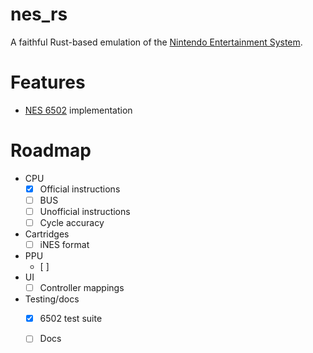 # nes_rs

A faithful Rust-based emulation of the [Nintendo Entertainment System](https://en.wikipedia.org/wiki/Nintendo_Entertainment_System).

# Features

- [NES 6502](https://www.nesdev.org/wiki/CPU) implementation 

# Roadmap

- CPU
    - [X] Official instructions
    - [ ] BUS
    - [ ] Unofficial instructions
    - [ ] Cycle accuracy
- Cartridges
    - [ ] iNES format
- PPU
    - [ ] 
- UI
    - [ ] Controller mappings
- Testing/docs
    - [X] 6502 test suite
    - [ ] Docs

